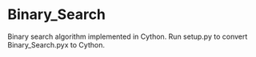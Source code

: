 # Binary_Search

Binary search algorithm implemented in Cython. Run setup.py to convert Binary_Search.pyx to Cython.
